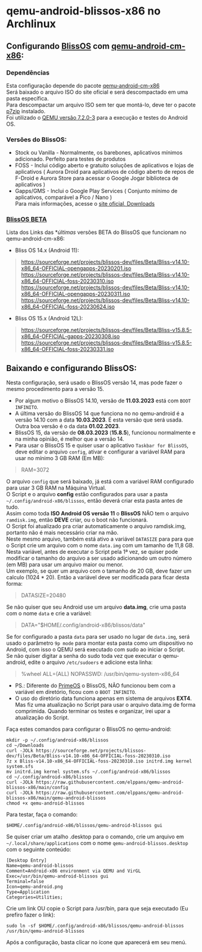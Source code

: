 # qemu-android-blissos-x86 no Archlinux

## Configurando [BlissOS](https://blissos.org/) com [qemu-android-cm-x86](https://aur.archlinux.org/packages/qemu-android-cm-x86):

### Dependências

Esta configuração depende do pacote [qemu-android-cm-x86](https://aur.archlinux.org/packages/qemu-android-cm-x86)  
Será baixado o arquivo ISO do site oficial e será descompactado em uma pasta específica.  
Para descompactar um arquivo ISO sem ter que montá-lo, deve ter o pacote [p7zip](https://archlinux.org/packages/extra/x86_64/p7zip/) instalado.  
Foi utilizado o [QEMU versão 7.2.0-3](https://archlinux.org/packages/?sort=&q=qemu-system-x86) para a execução e testes do Android OS.  

### Versões do BlissOS:  

* Stock ou Vanilla - Normalmente, os barebones, aplicativos mínimos adicionado. Perfeito para testes de produtos  
* FOSS - Inclui código aberto e gratuito soluções de aplicativos e lojas de aplicativos ( Aurora Droid para aplicativos de código aberto de repos de F-Droid e Aurora Store para acessar o Google Jogar biblioteca de aplicativos )  
* Gapps/GMS - Inclui o Google Play Services ( Conjunto mínimo de aplicativos, comparável a Pico / Nano )  
Para mais informações, acesse o [site oficial, Downloads](https://blissos.org/index.html#download)  

### [BlissOS BETA](https://sourceforge.net/projects/blissos-dev/files/Beta/)

Lista dos Links das **últimas* versões BETA do BlissOS que funcionam no qemu-android-cm-x86:  

- Bliss OS 14.x (Android 11):  

>https://sourceforge.net/projects/blissos-dev/files/Beta/Bliss-v14.10-x86_64-OFFICIAL-opengapps-20230201.iso  
https://sourceforge.net/projects/blissos-dev/files/Beta/Bliss-v14.10-x86_64-OFFICIAL-foss-20230310.iso  
https://sourceforge.net/projects/blissos-dev/files/Beta/Bliss-v14.10-x86_64-OFFICIAL-opengapps-20230311.iso  
https://sourceforge.net/projects/blissos-dev/files/Beta/Bliss-v14.10-x86_64-OFFICIAL-foss-20230624.iso  

- Bliss OS 15.x (Android 12L):  

>https://sourceforge.net/projects/blissos-dev/files/Beta/Bliss-v15.8.5-x86_64-OFFICIAL-gapps-20230308.iso  
https://sourceforge.net/projects/blissos-dev/files/Beta/Bliss-v15.8.5-x86_64-OFFICIAL-foss-20230331.iso  

## Baixando e configurando BlissOS:  

Nesta configuração, será usado o BlissOS versão 14, mas pode fazer o mesmo procedimento para a versão 15.  
* Por algum motivo o BlissOS 14.10, versão de **11.03.2023** está com `BOOT INFINITO`.
* A última versão do BlissOS 14 que funciona no no qemu-android é a versão 14.10 com a data **10.03.2023**. É esta versão que será usada. Outra boa versão é o da data **01.02.2023**.  
* BlissOS 15, da versão de **08.03.2023** (**15.8.5**), funcionou normalmente e na minha opinião, é melhor que a versão 14.
* Para usar o BlissOS 15 e quiser usar o aplicativo `Taskbar for BlissOS`, deve editar o arquivo `config`, ativar e configurar a variável RAM para usar no mínimo 3 GB RAM (Em MB):  

> RAM=3072  

O arquivo `config` que será baixado, já está com a variável RAM configurado para usar 3 GB RAM na Máquina Virtual.  
O Script e o arquivo **config** estão configurados para usar a pasta `~/.config/android-x86/blissos`, então deverá criar esta pasta antes de tudo.  
Assim como toda **ISO Android OS versão 11** o **BlissOS** NÃO tem o arquivo `ramdisk.img`, então **DEVE** criar, ou o boot não funcionará.  
O Script foi atualizado pra criar automaticamente o arquivo ramdisk.img, portanto não é mais necessário criar na mão.  
Neste mesmo arquivo, também está ativo a variável `DATASIZE` para para que o Script crie um arquivo com o nome `data.img` com um tamanho de 11,8 GB. Nesta variável, antes de executar o Script pela 1ª vez, se quiser pode modificar o tamanho do arquivo a ser usado adicionando um outro número (em MB) para usar um arquivo maior ou menor.  
Um exemplo, se quer um arquivo com o tamanho de 20 GB, deve fazer um calculo (1024 \* 20). Então a variável deve ser modificada para ficar desta forma:  

> DATASIZE=20480  

Se não quiser que seu Android use um arquivo **data.img**, crie uma pasta com o nome `data` e crie a variável:  

> DATA="$HOME/.config/android-x86/blissos/data"  

Se for configurado a pasta `data` para ser usado no lugar de `data.img`, será usado o parâmetro `9p mode` para montar esta pasta como um dispositivo no Android, com isso o QEMU será executado com sudo ao iniciar o Script.  
Se não quiser digitar a senha do sudo toda vez que executar o qemu-android, edite o arquivo `/etc/sudoers` e adicione esta linha:  

> %wheel ALL=(ALL) NOPASSWD: /usr/bin/qemu-system-x86_64  

* PS.: Diferente do [PrimeOS](https://www.primeos.in/) o BlissOS, NÃO funcionou bem com a variável em diretório, ficou com o `BOOT INFINITO`.  
* O uso do diretório data funciona apenas em sistema de arquivos **EXT4**.  
Mas fiz uma atualização no Script para usar o arquivo data.img de forma comprimida. Quando terminar os testes e organizar, irei upar a atualização do Script.  

Faça estes comandos para configurar o BlissOS no qemu-android:  

```
mkdir -p ~/.config/android-x86/blissos
cd ~/Downloads
curl -JOLk https://sourceforge.net/projects/blissos-dev/files/Beta/Bliss-v14.10-x86_64-OFFICIAL-foss-20230310.iso
7z x Bliss-v14.10-x86_64-OFFICIAL-foss-20230310.iso initrd.img kernel system.sfs
mv initrd.img kernel system.sfs ~/.config/android-x86/blissos
cd ~/.config/android-x86/blissos
curl -JOLk https://raw.githubusercontent.com/elppans/qemu-android-blissos-x86/main/config
curl -JOLk https://raw.githubusercontent.com/elppans/qemu-android-blissos-x86/main/qemu-android-blissos
chmod +x qemu-android-blissos
```
Para testar, faça o comando:  

```
$HOME/.config/android-x86/blissos/qemu-android-blissos gui
```

Se quiser criar um atalho .desktop para o comando, crie um arquivo em `~/.local/share/applications` com o nome `qemu-android-blissos.desktop` com o seguinte conteúdo:  

```
[Desktop Entry]
Name=qemu-android-blissos
Comment=Android-x86 environment via QEMU and VirGL
Exec=/usr/bin/qemu-android-blissos gui
Terminal=false
Icon=qemu-android.png
Type=Application
Categories=Utilities;
```

Crie um link OU copie o Script para /usr/bin, para que seja executado (Eu prefiro fazer o link):  

```
sudo ln -sf $HOME/.config/android-x86/blissos/qemu-android-blissos /usr/bin/qemu-android-blissos
```

Após a configuração, basta clicar no ícone que aparecerá em seu menú.  

